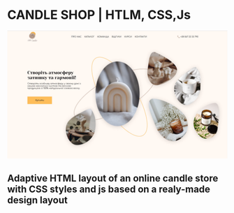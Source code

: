 # CANDLE SHOP | HTLM, CSS,Js

![Candle shop](./images/Candle_Shop.jpg)

## Adaptive HTML layout of an online candle store with CSS styles and js based on a realy-made design layout

